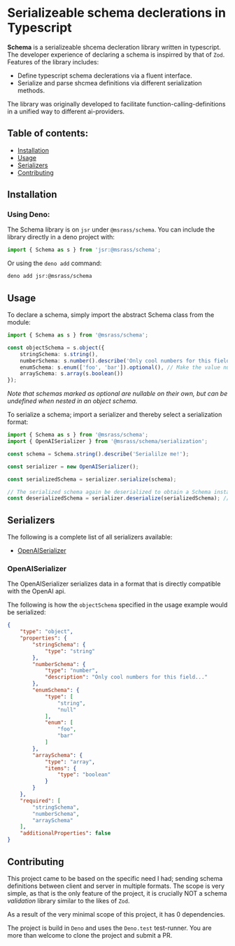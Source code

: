 # Serializeable schema declerations in Typescript

**Schema** is a serializeable shcema decleration library written in typescript. The developer experience of declaring a schema is inspirred by that of `Zod`.
Features of the library includes:

- Define typescript schema declerations via a fluent interface.
- Serialize and parse shcmea definitions via different serialization methods.

The library was originally developed to facilitate function-calling-definitions in a unified way to different ai-providers.

## Table of contents:
- [Installation](#installation)
- [Usage](#usage)
- [Serializers](#serializers)
- [Contributing](#contributing)

## Installation

### Using Deno:

The Schema library is on `jsr` under `@msrass/schema`. You can include the library directly in a deno project with:

```ts
import { Schema as s } from 'jsr:@msrass/schema';
```

Or using the `deno add` command:

```bash
deno add jsr:@msrass/schema
```

## Usage

To declare a schema, simply import the abstract Schema class from the module:
```ts
import { Schema as s } from '@msrass/schema';

const objectSchema = s.object({
    stringSchema: s.string(),
    numberSchema: s.number().describe('Only cool numbers for this field...'), // Add a description
    enumSchema: s.enum(['foo', 'bar']).optional(), // Make the value nullable
    arraySchema: s.array(s.boolean())
});
```
*Note that schemas marked as optional are nullable on their own, but can be undefined when nested in an object schema.*

To serialize a schema; import a serializer and thereby select a serialization format:

```ts
import { Schema as s } from '@msrass/schema';
import { OpenAISerializer } from '@msrass/schema/serialization';

const schema = Schema.string().describe('Serialilze me!');

const serializer = new OpenAISerializer();

const serializedSchema = serializer.serialize(schema);

// The serialized schema again be deserialized to obtain a Schema instance
const deserializedSchema = serializer.deserialize(serializedSchema); // Schema instance
```

## Serializers

The following is a complete list of all serializers available:

- [OpenAISerializer](#openaiserializer)

### OpenAISerializer

The OpenAISerializer serializes data in a format that is directly compatible with the OpenAI api.

The following is how the `objectSchema` specified in the usage example would be serialized:
```json
{
    "type": "object",
    "properties": {
        "stringSchema": {
            "type": "string"
        },
        "numberSchema": {
            "type": "number",
            "description": "Only cool numbers for this field..."
        },
        "enumSchema": {
            "type": [
                "string",
                "null"
            ],
            "enum": [
                "foo",
                "bar"
            ]
        },
        "arraySchema": {
            "type": "array",
            "items": {
                "type": "boolean"
            }
        }
    },
    "required": [
        "stringSchema",
        "numberSchema",
        "arraySchema"
    ],
    "additionalProperties": false
}
```

## Contributing

This project came to be based on the specific need I had; sending schema definitions between client and server in multiple formats.
The scope is very simple, as that is the only feature of the project, it is crucially NOT a schema *validation* library similar to the likes of `Zod`.

As a result of the very minimal scope of this project, it has 0 dependencies.

The project is build in `Deno` and uses the `Deno.test` test-runner.
You are more than welcome to clone the project and submit a PR.
